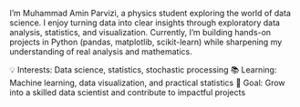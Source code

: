 I’m Muhammad Amin Parvizi, a physics student exploring the world of data science.
I enjoy turning data into clear insights through exploratory data analysis, statistics, and visualization.
Currently, I’m building hands-on projects in Python (pandas, matplotlib, scikit-learn) while sharpening my understanding of real analysis and mathematics.

💡 Interests: Data science, statistics, stochastic processing
📚 Learning: Machine learning, data visualization, and practical statistics
🚀 Goal: Grow into a skilled data scientist and contribute to impactful projects

